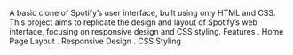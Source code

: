 A basic clone of Spotify’s user interface, built using only HTML and CSS. This project aims to replicate the design and layout of Spotify’s web interface, focusing on responsive design and CSS styling.
Features 
. Home Page Layout
. Responsive Design
. CSS Styling
